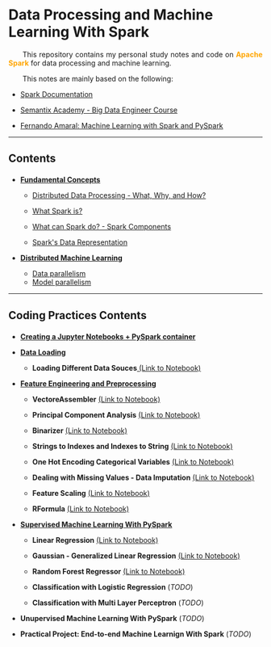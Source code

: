 # Data Processing and Machine Learning With Spark 

<p align="justify">
&ensp;&ensp;&ensp;&ensp;This repository contains my personal study notes and code on <strong><span style="color: orange">Apache Spark</span></strong> for data processing and machine learning.
</p>


<p align="justify">
&ensp;&ensp;&ensp;&ensp;This notes are mainly based on the following:
</p>

- <a href="https://spark.apache.org/docs/latest/">Spark Documentation</a>

- <a href="https://semantix.ai/academy">Semantix Academy - Big Data Engineer Course</a>

- <a href="https://www.udemy.com/course/machine-learning-com-spark-e-pyspark">Fernando Amaral: Machine Learning with Spark and PySpark</a>

---
## Contents <p id="contents"></p>
- <a href="https://github.com/KattsonBastos/ml-with-spark/blob/main/study-notes/01_fundamentals.md#fundamentals"><strong>Fundamental Concepts</strong></a>

    - <a href="https://github.com/KattsonBastos/ml-with-spark/blob/main/study-notes/01_fundamentals.md#01_distributed">Distributed Data Processing - What, Why, and How?</a>

    - <a href="https://github.com/KattsonBastos/ml-with-spark/blob/main/study-notes/01_fundamentals.md#01_what_is">What Spark is?</a>

    - <a href="https://github.com/KattsonBastos/ml-with-spark/blob/main/study-notes/01_fundamentals.md#01_components">What can Spark do? - Spark Components</a>

    - <a href="https://github.com/KattsonBastos/ml-with-spark/blob/main/study-notes/01_fundamentals.md#01_data_structure">Spark's Data Representation</a>

- <a href="https://github.com/KattsonBastos/ml-with-spark/blob/main/study-notes/02_distributed_ml.md#distributed_ml"><strong>Distributed Machine Learning</strong></a>
    - <a href="https://github.com/KattsonBastos/ml-with-spark/blob/main/study-notes/02_distributed_ml.md#02_dp">Data parallelism</a>
    - <a href="https://github.com/KattsonBastos/ml-with-spark/blob/main/study-notes/02_distributed_ml.md#02_mp">Model parallelism</a>


---
## Coding Practices Contents <p id="code_contents"></p>

- <a href="https://github.com/KattsonBastos/ml-with-spark/blob/main/practices/"><strong>Creating a Jupyter Notebooks + PySpark container</strong></a>

- <a href="https://github.com/KattsonBastos/ml-with-spark/blob/main/practices/volume/src/data_loading"><strong>Data Loading</strong></a>
    - **Loading Different Data Souces**<a href="https://github.com/KattsonBastos/ml-with-spark/blob/main/practices/volume/src/data_loading/01-importing-data.ipynb"> (Link to Notebook) </a>


- <a href="https://github.com/KattsonBastos/ml-with-spark/blob/main/practices/volume/src/feature_engineering"><strong><strong>Feature Engineering and Preprocessing</strong></strong></a>

    - **VectoreAssembler** <a href="https://github.com/KattsonBastos/ml-with-spark/blob/main/practices/volume/src/feature_engineering/01-vectorAssembler.ipynb"> (Link to Notebook) </a>

    - **Principal Component Analysis** <a href="https://github.com/KattsonBastos/ml-with-spark/blob/main/practices/volume/src/feature_engineering/02-PCA.ipynb"> (Link to Notebook) </a>

    - **Binarizer** <a href="https://github.com/KattsonBastos/ml-with-spark/blob/main/practices/volume/src/feature_engineering/03-Binarizer.ipynb"> (Link to Notebook) </a>

    - **Strings to Indexes and Indexes to String** <a href="https://github.com/KattsonBastos/ml-with-spark/blob/main/practices/volume/src/feature_engineering/04-StringsAndIndexes.ipynb"> (Link to Notebook) </a>

    - **One Hot Encoding Categorical Variables** <a href="https://github.com/KattsonBastos/ml-with-spark/blob/main/practices/volume/src/feature_engineering/05-OneHotEncoding.ipynb"> (Link to Notebook) </a>

    - **Dealing with Missing Values - Data Imputation** <a href="https://github.com/KattsonBastos/ml-with-spark/blob/main/practices/volume/src/feature_engineering/06-Imputer.ipynb"> (Link to Notebook) </a>

    - **Feature Scaling** <a href="https://github.com/KattsonBastos/ml-with-spark/blob/main/practices/volume/src/feature_engineering/07-feature-scaling.ipynb"> (Link to Notebook) </a>

    - **RFormula** <a href="https://github.com/KattsonBastos/ml-with-spark/blob/main/practices/volume/src/feature_engineering/08-RFormula.ipynb"> (Link to Notebook) </a>

- <a href="https://github.com/KattsonBastos/ml-with-spark/blob/main/practices/volume/src/supervised-ml">**Supervised Machine Learning With PySpark**</a>

    - **Linear Regression** <a href="https://github.com/KattsonBastos/ml-with-spark/blob/main/practices/volume/src/supervised-ml/01-linear-regression.ipynb"> (Link to Notebook) </a>

    - **Gaussian - Generalized Linear Regression** <a href="https://github.com/KattsonBastos/ml-with-spark/blob/main/practices/volume/src/supervised-ml/02-GLR-Gaussian.ipynb"> (Link to Notebook) </a>

    - **Random Forest Regressor** <a href="https://github.com/KattsonBastos/ml-with-spark/blob/main/practices/volume/src/supervised-ml/03-random-forest-regressor.ipynb"> (Link to Notebook) </a>

    - **Classification with Logistic Regression** (_TODO_)

    - **Classification with Multi Layer Perceptron** (_TODO_)


- **Unupervised Machine Learning With PySpark** (_TODO_)

- **Practical Project: End-to-end Machine Learnign With Spark** (_TODO_)